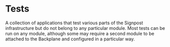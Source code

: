 Tests
=====

A collection of applications that test various parts of the Signpost
infrastructure but do not belong to any particular module. Most tests can be
run on any module, although some may require a second module to be attached to
the Backplane and configured in a particular way.


